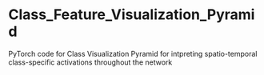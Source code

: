 # Class_Feature_Visualization_Pyramid
PyTorch code for Class Visualization Pyramid for intpreting spatio-temporal class-specific activations throughout the network
